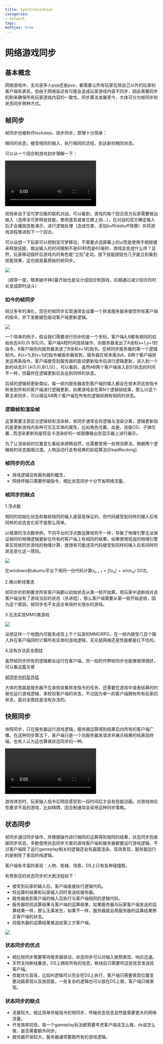 ```yaml
---
title: Synchronization
categories:
- network
tags:
mathjax: true
---
```


# 网络游戏同步

## 基本概念

网络游戏中，无论是多人pvp还是pve，都需要让所有玩家在除自己以外的玩家的客户端有表现，但由于网络延迟有可能会造成玩家游戏内容不同步，因此需要同步机制来确保所有玩家游戏内容的一致性。同步算法发展至今，大体可分为帧同步和状态同步两种方式。

## 帧同步

帧同步也被称作lockstep，锁步同步，原理十分简单：

相同的状态，接受相同的输入，执行相同的流程，到达新的相同状态。

可以从一个回合制游戏初步理解一下：

![](Synchronization/lockstepPKM.mp4)

视频来自于宝可梦剑盾的联机对战，可以看到，游戏的每个回合双方玩家需要做出输入（选择宝可梦释放技能，使用道具或者交换上场...），在对战的双方确定输入后才会播放技能演示，进行逻辑处理（造成伤害，添加buff/debuff效果）并将游戏进程推进到下一个回合。

可以设想一下玩家可以控制宝可梦移动，不需要点选屏幕上的ui而是使用手柄按键来释放技能，做出输入的时间限制不是60秒而是60毫秒，游戏会变成什么样？显然，玩家移动摇杆后游戏内的角色能“立刻”走动，按下技能按钮也几乎能立刻看到技能效果，这也就是最原始的帧同步。

![](Synchronization/lockstepRaw.png)

（顺带一提，暗黑破坏神2最开始也是设计成回合制游戏，后期通过减少回合的时长变成即时战斗）

### 如今的帧同步

经过多年的演化，现在的帧同步实现通常会设置一个转发服务器来接受所有客户端的指令，并下发数据包驱动客户端更新逻辑。

![](Synchronization/lockstepNow.png)

一个简单的例子，假设我们需要进行同步的是一个坐标，客户端A,B都有相同的初始状态A(0,0) B(0,0)。客户端A短时间连续操作，向服务器发出了A坐标x+1,y+1的指令，B客户端则向服务器发送了B坐标x+1的指令。在帧同步服务器的第一个逻辑帧内，A(x+1),B(x+1)的指令被服务器收到，服务器在帧末尾向A，B两个客户端转发这两条指令，客户端接受到服务器的驱动更新指令后进行逻辑更新，进入到一个新的状态S1 [A(1,0),B(1,0)] ，可以看到，虽然AB两个客户端进入到S1状态的时间不一样，但最终在逻辑更新后会达到同样的状态。

后续的逻辑帧更新类似，每一帧内服务器收到客户端的输入都会在帧末将这些指令转发到所有的客户端进行逻辑更新，如果游戏会在第N个逻辑帧结束，那么以这个算法来同步，可以保证AB两个客户端在所有的逻辑帧拥有相同的状态。

### 逻辑帧和渲染帧

这里需要注意区分逻辑帧和渲染帧，帧同步通常会将逻辑与渲染分离，逻辑更新指的是更新游戏内各种可交互实体的属性，比如角色位置，血量，技能CD，子弹位置...而渲染更新则是将显卡渲染好的一帧图像输出到显示器上进行展示。


为了让渲染帧的位置变化看起来顺畅自然，也需要使用一些预测算法，根据两个逻辑帧的状态插值过渡。人物运动行走有经典的航程算法(DeadRocking).

### 帧同步的优点

- 游戏逻辑没有服务器的概念，
- 网络传输只需要传输指令，相比状态同步十分节省网络流量。

### 帧同步的缺点

1.浮点数

相同的初始化状态和每帧相同的输入是容易保证的，但代码接受到同样的输入后有同样的状态变化却不是那么简单。

以根源的浮点数举例，不同平台的浮点数运算规则不一样，导致了物理引擎无法保证相同的物理逻辑更新在所有的客户端上有相同的结果，如果使用现成的物理引擎来实现帧同步游戏的物理计算，就很有可能违背代码接受到同样的输入后有同样的状态变化这一原则。

![](Synchronization/lockstepFloat.png)

在windows和ubuntu平台下用同一份代码计算$x_{n+1}=f(x_n)=sin(x_n)$ 20次。

2.难以断线重连

帧同步的机制要求所有客户端都以初始状态从第一帧开始算，若玩家中途断线并且客户端没有了游戏当前的状态（杀进程），那么客户端需要从第一帧开始追帧，因为这个原因，帧同步也不太适合单局时长很长的游戏。

3.无法实现MMO类游戏

![](Synchronization/StateSyncMMO.png)

设想这样一个地图内可能有成百上千个玩家的MMORPG，在一帧内接受几百个输入并在客户端同时计算所有实体的游戏逻辑，无论是网络还是性能都是扛不住的。

4.没有办法反全图挂

虽然帧同步所有的逻辑都会运行在客户端，但一般的作弊帧同步也能够做得很好，可以看这篇文章

[帧同步中的反外挂](https://zhuanlan.zhihu.com/p/34014063)

大体的思路是服务器不仅承担收集转发指令的任务，还需要在游戏中或者结算的时候也运行游戏逻辑，来校验客户端的状态，不过因为单一的客户端拥有所有玩家的状态，面对全图挂是没有办法的。


## 快照同步

快照同步，只在服务器运行游戏逻辑，服务器运算得到结果后向所有的客户端广播。在这种同步算法下，客户端只是一个向服务器发请求并展示结果的纯表现终端，也有人认为这也算做状态同步的一种。

![](Synchronization/StateSyncNoPre.mp4)

游戏体验时，玩家输入指令后明显感受到一段时间后才会有技能动画。对游戏响应性要求不高的游戏，比如棋牌，回合制通常会采用这种同步策略。

## 状态同步

帧同步通过同步操作，并根据操作进行相同的运算得到相同的结果，状态同步则直接同步状态。多数使用状态同步方案的游戏客户端和服务器都要运行游戏逻辑，不过客户端除了运行gameplay相关的逻辑还会有画面渲染，音效表现，服务器运行的是剔除了表现的纯逻辑。

客户端有丰富的表现：人物、枪械、场景，DS上只有各种碰撞框。

有预表现的状态同步的大致流程如下：

- 接受到玩家的输入后，客户端直接执行逻辑代码。
- 将运算的结果和玩家输入同时发送给服务器。
- 服务器收到客户端的输入后执行与客户端相同的逻辑代码。
- 服务器校验运算结果与客户端的运算结果，如果服务器与玩家客户端发送的运算结果一样，那么无事发生，如果不一样，服务器就会用服务器的运算结果修正客户端的状态。
- 将服务器的运算结果推送给第三方客户端。

![](Synchronization/StateSyncPre.png)



### 状态同步的优点

- 相比帧同步需要等待服务器驱动，状态同步可以对输入做预表现，响应迅速。
- 天然支持断线重连，DS上拥有所有的信息，断线后只需要将这些信息发送给客户端。
- 性能优化容易，比如AI逻辑可以完全在DS上执行，客户端只需要表现位置变更动画表现以及放技能，一些复杂的逻辑也可以放在DS上做，客户端只做表现。


### 状态同步的缺点

- 流量较大，相比简单传输指令的帧同步，传输状态信息显然是需要更大的网络流量。
- 开发效率较低，每一个gameplay玩法都需要考虑客户端该怎么做，ds该怎么做，是否需要额外同步。
- 服务器开销较大，服务器通常要跑所有的游戏逻辑。
